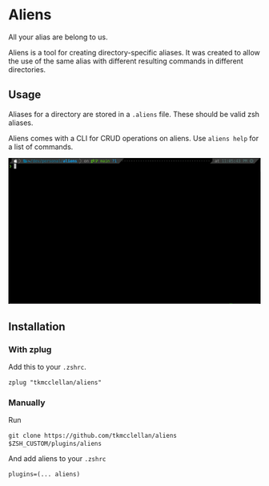 # Aliens
All your alias are belong to us.

Aliens is a tool for creating directory-specific aliases. It was created to allow
the use of the same alias with different resulting commands in different directories.

## Usage

Aliases for a directory are stored in a `.aliens` file. These should be valid zsh aliases.

Aliens comes with a CLI for CRUD operations on aliens. Use `aliens help` for a list of commands.

![cli](assets/cli.gif)

## Installation

### With zplug

Add this to your `.zshrc`.

```console
zplug "tkmcclellan/aliens"
```

### Manually

Run

```console
git clone https://github.com/tkmcclellan/aliens $ZSH_CUSTOM/plugins/aliens
```

And add aliens to your `.zshrc`

```console
plugins=(... aliens)
```
